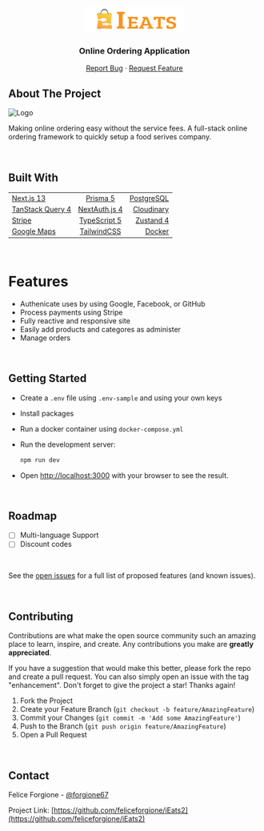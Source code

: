 <div id="top"></div>

<!-- PROJECT LOGO -->
<br />
<div align="center">
<img src="public/logo.png" alt="Logo" >

  <h3 align="center">Online Ordering Application </h3>

  <p align="center">     
    <a href="https://github.com/feliceforgione/iEats2/issues">Report Bug</a>
    ·
    <a href="https://github.com/feliceforgione/iEats2/issues">Request Feature</a>
  </p>
</div>

<!-- ABOUT THE PROJECT -->

## About The Project

<img src="public/images/ieatsScreenshot.jpg" alt="Logo" >

Making online ordering easy without the service fees. A full-stack online ordering framework to quickly setup a food serives company.

<br>

## Built With

|                                                   |                                                 |                                            |
| ------------------------------------------------- | :---------------------------------------------: | -----------------------------------------: |
| [Next.js 13](https://nextjs.org/)                 |         [Prisma 5](https://prisma.io/)          |  [PostgreSQL](https://www.postgresql.org/) |
| [TanStack Query 4](https://tanstack.com/query/)   |   [NextAuth.js 4](https://next-auth.js.org/)    |      [Cloudinary](https://cloudinary.com/) |
| [Stripe](https://www.stripe.com/)                 | [TypeScript 5](https://www.typescriptlang.org/) | [Zustand 4](https://zustand-demo.pmnd.rs/) |
| [Google Maps](https://developers.google.com/maps) |     [TailwindCSS](https://tailwindcss.com/)     |          [Docker](https://www.docker.com/) |

<!-- ROADMAP -->
<br />

# Features

- Authenicate uses by using Google, Facebook, or GitHub
- Process payments using Stripe
- Fully reactive and responsive site
- Easily add products and categores as administer
- Manage orders

<!-- ROADMAP -->
<br />

## Getting Started

- Create a `.env` file using `.env-sample` and using your own keys
- Install packages
- Run a docker container using `docker-compose.yml`
- Run the development server:

  ```bash
  npm run dev
  ```

- Open [http://localhost:3000](http://localhost:3000) with your browser to see the result.

<br />

## Roadmap

- [ ] Multi-language Support
- [ ] Discount codes

<br>

See the [open issues](https://github.com/feliceforgione/iEats2/issues) for a full list of proposed features (and known issues).

<br>

<!-- CONTRIBUTING -->

## Contributing

Contributions are what make the open source community such an amazing place to learn, inspire, and create. Any contributions you make are **greatly appreciated**.

If you have a suggestion that would make this better, please fork the repo and create a pull request. You can also simply open an issue with the tag "enhancement".
Don't forget to give the project a star! Thanks again!

1. Fork the Project
2. Create your Feature Branch (`git checkout -b feature/AmazingFeature`)
3. Commit your Changes (`git commit -m 'Add some AmazingFeature'`)
4. Push to the Branch (`git push origin feature/AmazingFeature`)
5. Open a Pull Request

<br>
<!-- CONTACT -->

## Contact

Felice Forgione - [@forgione67](https://twitter.com/forgione67)

Project Link: [https://github.com/feliceforgione/iEats2](https://github.com/feliceforgione/iEats2)

